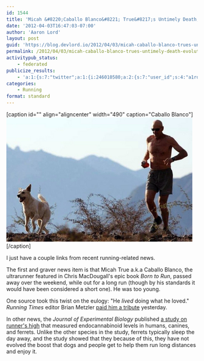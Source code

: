 ```yaml
---
id: 1544
title: 'Micah &#8220;Caballo Blanco&#8221; True&#8217;s Untimely Death; Evolution of Runner&#8217;s High'
date: '2012-04-03T16:47:03-07:00'
author: 'Aaron Lord'
layout: post
guid: 'https://blog.devlord.io/2012/04/03/micah-caballo-blanco-trues-untimely-death-evolution-of-runners-high/'
permalink: /2012/04/03/micah-caballo-blanco-trues-untimely-death-evolution-of-runners-high/
activitypub_status:
    - federated
publicize_results:
    - 'a:1:{s:7:"twitter";a:1:{i:246010580;a:2:{s:7:"user_id";s:4:"a1rd";s:7:"post_id";s:18:"188361561222561792";}}}'
categories:
    - Running
format: standard
---
```


[caption id="" align="aligncenter" width="490" caption="Caballo Blanco"]<a href="/assets/img/2012/04/caballo.jpg"><img class="size-full wp-image " title="Caballo Blanco running with his dog." src="/assets/img/2012/04/caballo.jpg?w=490" alt="Image" width="490" height="326" /></a>[/caption]

I just have a couple links from recent running-related news.

The first and graver news item is that Micah True a.k.a Caballo Blanco, the ultrarunner featured in Chris MacDougall's epic book <em>Born to Run</em>, passed away over the weekend, while out for a long run (though by his standards it would have been considered a short one). He was too young.

One source took this twist on the eulogy: "He <em>lived</em> doing what he loved." <em>Running Times</em> editor Brian Metzler <a title="Metzler Tribute to Caballo" href="http://news.runnersworld.com/2012/04/02/rip-micah-true-run-free-man/">paid him a tribute</a> yesterday.

In other news, the <em>Journal of Experimental Biology</em> published <a title="Dogs, Ferrets, People, and Runner's High" href="http://sweatscience.runnersworld.com/2012/03/why-ferrets-dont-get-runners-high/">a study on runner's high</a> that measured endocannabinoid levels in humans, canines, and ferrets. Unlike the other species in the study, ferrets typically sleep the day away, and the study showed that they because of this, they have not evolved the boost that dogs and people get to help them run long distances and enjoy it.
